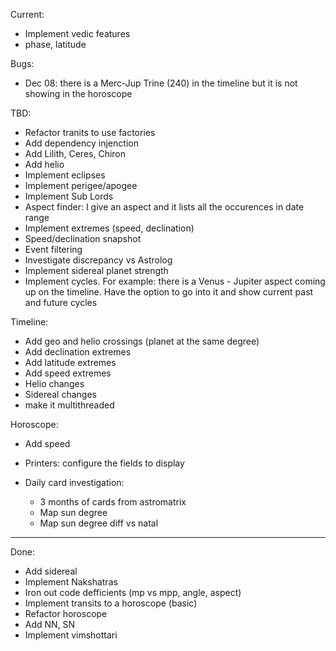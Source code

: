 Current:
- Implement vedic features
- phase, latitude

Bugs:
- Dec 08: there is a Merc-Jup Trine (240) in the timeline but it is not showing in the horoscope

TBD:
- Refactor tranits to use factories
- Add dependency injenction
- Add Lilith, Ceres, Chiron
- Add helio
- Implement eclipses
- Implement perigee/apogee
- Implement Sub Lords
- Aspect finder: I give an aspect and it lists all the occurences in date range
- Implement extremes (speed, declination)
- Speed/declination snapshot
- Event filtering
- Investigate discrepancy vs Astrolog
- Implement sidereal planet strength
- Implement cycles. For example: there is a Venus - Jupiter aspect coming up on the timeline. Have the option to go into it and show current past and future cycles

Timeline:
- Add geo and helio crossings (planet at the same degree)
- Add declination extremes
- Add latitude extremes
- Add speed extremes
- Helio changes
- Sidereal changes
- make it multithreaded

Horoscope:
- Add speed
- Printers: configure the fields to display


- Daily card investigation:
  - 3 months of cards from astromatrix
  - Map sun degree
  - Map sun degree diff vs natal


---------------------------------
Done:
- Add sidereal
- Implement Nakshatras
- Iron out code defficients (mp vs mpp, angle, aspect)
- Implement transits to a horoscope (basic)
- Refactor horoscope
- Add NN, SN
- Implement vimshottari
